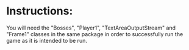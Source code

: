 # Instructions:

You will need the "Bosses", "Player1", "TextAreaOutputStream" and "Frame1" classes in the same package in order to successfully run the game as it is intended to be run.
